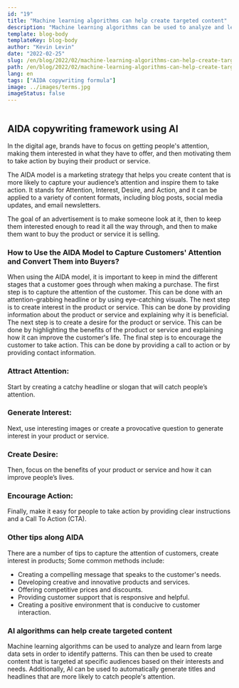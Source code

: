 ```yaml
---
id: "19"
title: "Machine learning algorithms can help create targeted content"
description: "Machine learning algorithms can be used to analyze and learn from large data sets in order to identify patterns. This can then be used to create content that is targeted at specific audiences based on their interests. By using machine learning, businesses can create content that is more relevant to their customers and that will help to increase sales."
template: blog-body
templateKey: blog-body
author: "Kevin Levin"
date: "2022-02-25"
slug: /en/blog/2022/02/machine-learning-algorithms-can-help-create-targeted-content
path: /en/blog/2022/02/machine-learning-algorithms-can-help-create-targeted-content
lang: en
tags: ["AIDA copywriting formula"]
image: ../images/terms.jpg
imageStatus: false
---
```


```toc

```

## AIDA copywriting framework using AI

In the digital age, brands have to focus on getting people's attention, making them interested in what they have to offer, and then motivating them to take action by buying their product or service.

The AIDA model is a marketing strategy that helps you create content that is more likely to capture your audience’s attention and inspire them to take action. It stands for Attention, Interest, Desire, and Action, and it can be applied to a variety of content formats, including blog posts, social media updates, and email newsletters.

The goal of an advertisement is to make someone look at it, then to keep them interested enough to read it all the way through, and then to make them want to buy the product or service it is selling.

### How to Use the AIDA Model to Capture Customers' Attention and Convert Them into Buyers?

When using the AIDA model, it is important to keep in mind the different stages that a customer goes through when making a purchase. The first step is to capture the attention of the customer. This can be done with an attention-grabbing headline or by using eye-catching visuals. The next step is to create interest in the product or service. This can be done by providing information about the product or service and explaining why it is beneficial. The next step is to create a desire for the product or service. This can be done by highlighting the benefits of the product or service and explaining how it can improve the customer's life. The final step is to encourage the customer to take action. This can be done by providing a call to action or by providing contact information.

### Attract Attention:

Start by creating a catchy headline or slogan that will catch people’s attention.

### Generate Interest:

Next, use interesting images or create a provocative question to generate interest in your product or service.

### Create Desire:

Then, focus on the benefits of your product or service and how it can improve people’s lives.

### Encourage Action:

Finally, make it easy for people to take action by providing clear instructions and a Call To Action (CTA).

### Other tips along AIDA

There are a number of tips to capture the attention of customers, create interest in products; Some common methods include:

- Creating a compelling message that speaks to the customer's needs.
- Developing creative and innovative products and services.
- Offering competitive prices and discounts.
- Providing customer support that is responsive and helpful.
- Creating a positive environment that is conducive to customer interaction.

### AI algorithms can help create targeted content

Machine learning algorithms can be used to analyze and learn from large data sets in order to identify patterns. This can then be used to create content that is targeted at specific audiences based on their interests and needs. Additionally, AI can be used to automatically generate titles and headlines that are more likely to catch people's attention.
